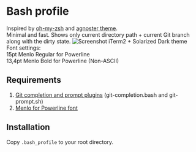 # Bash profile
Inspired by [oh-my-zsh](https://github.com/robbyrussell/oh-my-zsh) and [agnoster theme](https://github.com/robbyrussell/oh-my-zsh/wiki/Themes#agnoster). <br/>
Minimal and fast. Shows only current directory path + current Git branch along with the dirty state.
![Screenshot](https://cloud.githubusercontent.com/assets/5172360/17290265/4e3e647a-57e6-11e6-9866-d16880090e90.png)
iTerm2 + Solarized Dark theme<br/>
Font settings:<br/>
15pt Menlo Regular for Powerline<br/>
13,4pt Menlo Bold for Powerline (Non-ASCII)

## Requirements
1. [Git completion and prompt plugins](https://github.com/git/git/tree/master/contrib/completion) (git-completion.bash and git-prompt.sh)
2. [Menlo for Powerline font](https://github.com/abertsch/Menlo-for-Powerline)

## Installation
Copy `.bash_profile` to your root directory.

